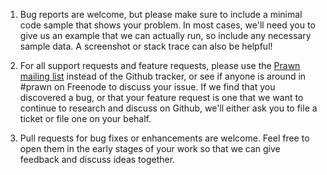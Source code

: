 1. Bug reports are welcome, but please make sure to include a minimal code sample that
shows your problem. In most cases, we'll need you to give us an example that we
can actually run, so include any necessary sample data. A screenshot 
or stack trace can also be helpful!

2. For all support requests and feature requests, please use the [Prawn mailing
list](https://groups.google.com/forum/#!forum/prawn-ruby) instead of the Github tracker,
or see if anyone is around in #prawn on Freenode to discuss your issue. If we
find that you discovered a bug, or that your feature request is one that
we want to continue to research and discuss on Github, we'll either ask you 
to file a ticket or file one on your behalf. 

3. Pull requests for bug fixes or enhancements are welcome. Feel free to open
them in the early stages of your work so that we can give feedback
and discuss ideas together.
